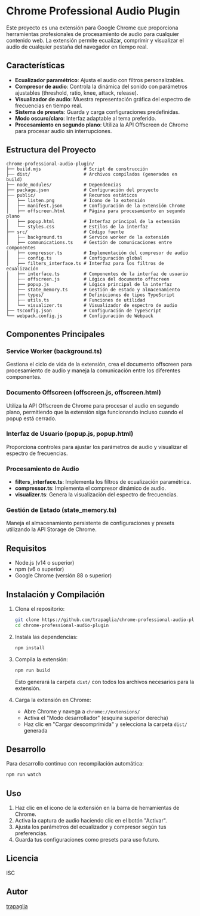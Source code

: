 # Chrome Professional Audio Plugin

Este proyecto es una extensión para Google Chrome que proporciona herramientas profesionales de procesamiento de audio para cualquier contenido web. La extensión permite ecualizar, comprimir y visualizar el audio de cualquier pestaña del navegador en tiempo real.

## Características

- **Ecualizador paramétrico**: Ajusta el audio con filtros personalizables.
- **Compresor de audio**: Controla la dinámica del sonido con parámetros ajustables (threshold, ratio, knee, attack, release).
- **Visualizador de audio**: Muestra representación gráfica del espectro de frecuencias en tiempo real.
- **Sistema de presets**: Guarda y carga configuraciones predefinidas.
- **Modo oscuro/claro**: Interfaz adaptable al tema preferido.
- **Procesamiento en segundo plano**: Utiliza la API Offscreen de Chrome para procesar audio sin interrupciones.

## Estructura del Proyecto

```
chrome-professional-audio-plugin/
├── build.mjs                # Script de construcción
├── dist/                    # Archivos compilados (generados en build)
├── node_modules/            # Dependencias
├── package.json             # Configuración del proyecto
├── public/                  # Recursos estáticos
│   ├── listen.png           # Icono de la extensión
│   ├── manifest.json        # Configuración de la extensión Chrome
│   ├── offscreen.html       # Página para procesamiento en segundo plano
│   ├── popup.html           # Interfaz principal de la extensión
│   └── styles.css           # Estilos de la interfaz
├── src/                     # Código fuente
│   ├── background.ts        # Service worker de la extensión
│   ├── communications.ts    # Gestión de comunicaciones entre componentes
│   ├── compressor.ts        # Implementación del compresor de audio
│   ├── config.ts            # Configuración global
│   ├── filters_interface.ts # Interfaz para los filtros de ecualización
│   ├── interface.ts         # Componentes de la interfaz de usuario
│   ├── offscreen.js         # Lógica del documento offscreen
│   ├── popup.js             # Lógica principal de la interfaz
│   ├── state_memory.ts      # Gestión de estado y almacenamiento
│   ├── types/               # Definiciones de tipos TypeScript
│   ├── utils.ts             # Funciones de utilidad
│   └── visualizer.ts        # Visualizador de espectro de audio
├── tsconfig.json            # Configuración de TypeScript
└── webpack.config.js        # Configuración de Webpack
```

## Componentes Principales

### Service Worker (background.ts)
Gestiona el ciclo de vida de la extensión, crea el documento offscreen para procesamiento de audio y maneja la comunicación entre los diferentes componentes.

### Documento Offscreen (offscreen.js, offscreen.html)
Utiliza la API Offscreen de Chrome para procesar el audio en segundo plano, permitiendo que la extensión siga funcionando incluso cuando el popup está cerrado.

### Interfaz de Usuario (popup.js, popup.html)
Proporciona controles para ajustar los parámetros de audio y visualizar el espectro de frecuencias.

### Procesamiento de Audio
- **filters_interface.ts**: Implementa los filtros de ecualización paramétrica.
- **compressor.ts**: Implementa el compresor dinámico de audio.
- **visualizer.ts**: Genera la visualización del espectro de frecuencias.

### Gestión de Estado (state_memory.ts)
Maneja el almacenamiento persistente de configuraciones y presets utilizando la API Storage de Chrome.

## Requisitos

- Node.js (v14 o superior)
- npm (v6 o superior)
- Google Chrome (versión 88 o superior)

## Instalación y Compilación

1. Clona el repositorio:
   ```bash
   git clone https://github.com/trapaglia/chrome-professional-audio-plugin.git
   cd chrome-professional-audio-plugin
   ```

2. Instala las dependencias:
   ```bash
   npm install
   ```

3. Compila la extensión:
   ```bash
   npm run build
   ```

   Esto generará la carpeta `dist/` con todos los archivos necesarios para la extensión.

4. Carga la extensión en Chrome:
   - Abre Chrome y navega a `chrome://extensions/`
   - Activa el "Modo desarrollador" (esquina superior derecha)
   - Haz clic en "Cargar descomprimida" y selecciona la carpeta `dist/` generada

## Desarrollo

Para desarrollo continuo con recompilación automática:

```bash
npm run watch
```

## Uso

1. Haz clic en el icono de la extensión en la barra de herramientas de Chrome.
2. Activa la captura de audio haciendo clic en el botón "Activar".
3. Ajusta los parámetros del ecualizador y compresor según tus preferencias.
4. Guarda tus configuraciones como presets para uso futuro.

## Licencia

ISC

## Autor

[trapaglia](https://github.com/trapaglia)
